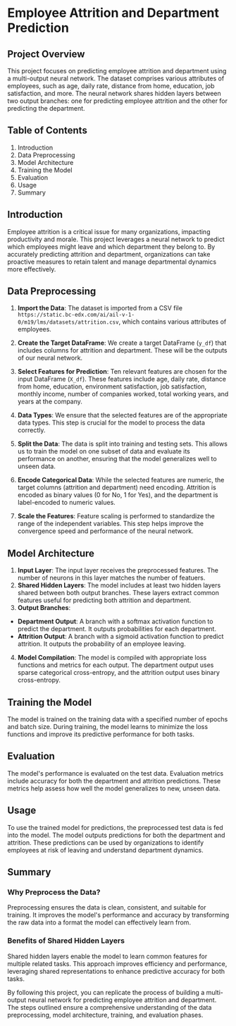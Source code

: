 # Employee Attrition and Department Prediction

## Project Overview
This project focuses on predicting employee attrition and department using a multi-output neural network. The dataset comprises various attributes of employees, such as age, daily rate, distance from home, education, job satisfaction, and more. The neural network shares hidden layers between two output branches: one for predicting employee attrition and the other for predicting the department.

## Table of Contents
1. Introduction
2. Data Preprocessing
3. Model Architecture
4. Training the Model
5. Evaluation
6. Usage
7. Summary

## Introduction
Employee attrition is a critical issue for many organizations, impacting productivity and morale. This project leverages a neural network to predict which employees might leave and which department they belong to. By accurately predicting attrition and department, organizations can take proactive measures to retain talent and manage departmental dynamics more effectively.

## Data Preprocessing
1. **Import the Data**:
The dataset is imported from a CSV file `https://static.bc-edx.com/ai/ail-v-1-0/m19/lms/datasets/attrition.csv`, which contains various attributes of employees.

2. **Create the Target DataFrame**:
We create a target DataFrame (`y_df`) that includes columns for attrition and department. These will be the outputs of our neural network. 

3. **Select Features for Prediction**:
Ten relevant features are chosen for the input DataFrame (`X_df`). These features include age, daily rate, distance from home, education, environment satisfaction, job satisfaction, monthly income, number of companies worked, total working years, and years at the company.

4. **Data Types**:
We ensure that the selected features are of the appropriate data types. This step is crucial for the model to process the data correctly. 

5. **Split the Data**:
The data is split into training and testing sets. This allows us to train the model on one subset of data and evaluate its performance on another, ensuring that the model generalizes well to unseen data.

6. **Encode Categorical Data**:
While the selected features are numeric, the target columns (attrition and department) need encoding. Attrition is encoded as binary values (0 for No, 1 for Yes), and the department is label-encoded to numeric values.

7. **Scale the Features**:
Feature scaling is performed to standardize the range of the independent variables. This step helps improve the convergence speed and performance of the neural network.

## Model Architecture
1. **Input Layer**: The input layer receives the preprocessed features. The number of neurons in this layer matches the number of featuers. 
2. **Shared Hidden Layers**: The model includes at least two hidden layers shared between both output branches. These layers extract common features useful for predicting both attrition and department. 
3. **Output Branches**: 
* **Department Output**: A branch with a softmax activation function to predict the department. It outputs probabilities for each department. 
* **Attrition Output**: A branch with a sigmoid activation function to predict attrition. It outputs the probability of an employee leaving.
4. **Model Compilation**: The model is compiled with appropriate loss functions and metrics for each output. The department output uses sparse categorical cross-entropy, and the attrition output uses binary cross-entropy. 

## Training the Model
The model is trained on the training data with a specified number of epochs and batch size. During training, the model learns to minimize the loss functions and improve its predictive performance for both tasks.

## Evaluation
The model's performance is evaluated on the test data. Evaluation metrics include accuracy for both the department and attrition predictions. These metrics help assess how well the model generalizes to new, unseen data.

## Usage
To use the trained model for predictions, the preprocessed test data is fed into the model. The model outputs predictions for both the department and attrition. These predictions can be used by organizations to identify employees at risk of leaving and understand department dynamics.

## Summary

### Why Preprocess the Data?
Preprocessing ensures the data is clean, consistent, and suitable for training. It improves the model's performance and accuracy by transforming the raw data into a format the model can effectively learn from.

### Benefits of Shared Hidden Layers
Shared hidden layers enable the model to learn common features for multiple related tasks. This approach improves efficiency and performance, leveraging shared representations to enhance predictive accuracy for both tasks.

By following this project, you can replicate the process of building a multi-output neural network for predicting employee attrition and department. The steps outlined ensure a comprehensive understanding of the data preprocessing, model architecture, training, and evaluation phases.